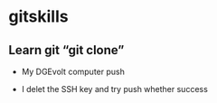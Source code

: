 # gitskills

## Learn git “git clone”

- My DGEvolt computer push

- I delet the SSH key and try push whether success


